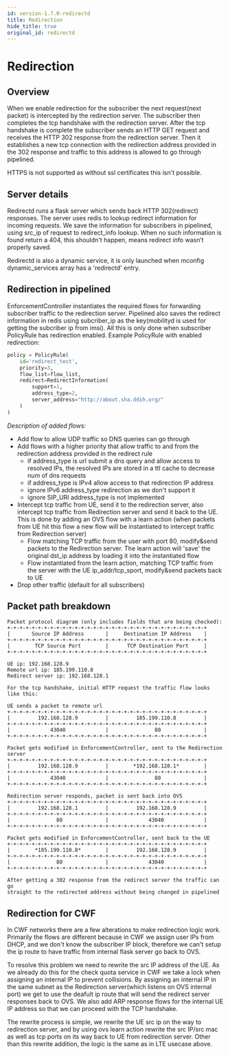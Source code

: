 ```yaml
---
id: version-1.7.0-redirectd
title: Redirection
hide_title: true
original_id: redirectd
---
```


# Redirection

## Overview

When we enable redirection for the subscriber the next request(next packet) is
intercepted by the redirection server. The subscriber then completes the tcp
handshake with the redirection server. After the tcp handshake is complete the
subscriber sends an HTTP GET request and receives the HTTP 302 response from
the redirection server. Then it establishes a new tcp connection with the
redirection address provided in the 302 response and traffic to this address
is allowed to go through pipelined.

HTTPS is not supported as without ssl certificates this isn't possible.

## Server details

Redirectd runs a flask server which sends back HTTP 302(redirect) responses.
The server uses redis to lookup redirect information for incoming requests.
We save the information for subscribers in pipelined, using src_ip of request
to redirect_info lookup. When no such information is found return a 404,
this shouldn't happen, means redirect info wasn’t properly saved.

Redirectd is also a dynamic service, it is only launched when mconfig
dynamic_services array has a 'redirectd' entry.

## Redirection in pipelined

EnforcementController instantiates the required flows for forwarding subscriber
traffic to the redirection server. Pipelined also saves the redirect
information in redis using subcriber_ip as the key(mobilityd is used for
getting the subcriber ip from imsi).
All this is only done when subscriber PolicyRule has redirection enabled.
Example PolicyRule with enabled redirection:

```python
policy = PolicyRule(
    id='redirect_test',
    priority=3,
    flow_list=flow_list,
    redirect=RedirectInformation(
        support=1,
        address_type=2,
        server_address="http://about.sha.ddih.org/"
    )
)
```

*Description of added flows:*

- Add flow to allow UDP traffic so DNS queries can go through
- Add flows with a higher priority that allow traffic to and from the
  redirection address provided in the redirect rule
    - if address_type is url submit a dns query and allow access to resolved IPs,
    the resolved IPs are stored in a ttl cache to decrease num of dns requests
    - if address_type is IPv4 allow access to that redirection IP address
    - ignore IPv6 address_type redirection as we don't support it
    - ignore SIP_URI address_type is not implemented
- Intercept tcp traffic from UE, send it to the redirection server, also
intercept tcp traffic from Redirection server and send it back to the UE.
This is done by adding an OVS flow with a learn action (when packets from UE
hit this flow a new flow will be instantiated to intercept traffic from
Redirection server)
    - Flow matching TCP traffic from the user with port 80, modify&send packets
  to the Redirection server. The learn action will 'save' the original dst_ip
  address by loading it into the instantiated flow
    - Flow instantiated from the learn action, matching TCP traffic from the
  server with the UE ip_addr/tcp_sport, modify&send packets back to UE
- Drop other traffic (default for all subscribers)

## Packet path breakdown

```text
Packet protocol diagram (only includes fields that are being checked):
+-+-+-+-+-+-+-+-+-+-+-+-+-+-+-+-+-+-+-+-+-+-+-+-+-+-+-+-+-+-+-+-+
|       Source IP Address       |     Destination IP Address    |
+-+-+-+-+-+-+-+-+-+-+-+-+-+-+-+-+-+-+-+-+-+-+-+-+-+-+-+-+-+-+-+-+
|        TCP Source Port        |      TCP Destination Port     |
+-+-+-+-+-+-+-+-+-+-+-+-+-+-+-+-+-+-+-+-+-+-+-+-+-+-+-+-+-+-+-+-+

UE ip: 192.168.128.9
Remote url ip: 185.199.110.8
Redirect server ip: 192.168.128.1

For the tcp handshake, initial HTTP request the traffic flow looks like this:

UE sends a packet to remote url
+-+-+-+-+-+-+-+-+-+-+-+-+-+-+-+-+-+-+-+-+-+-+-+-+-+-+-+-+-+-+-+-+
|         192.168.128.9         |         185.199.110.8         |
+-+-+-+-+-+-+-+-+-+-+-+-+-+-+-+-+-+-+-+-+-+-+-+-+-+-+-+-+-+-+-+-+
|             43040             |               80              |
+-+-+-+-+-+-+-+-+-+-+-+-+-+-+-+-+-+-+-+-+-+-+-+-+-+-+-+-+-+-+-+-+

Packet gets modified in EnforcementController, sent to the Redirection server
+-+-+-+-+-+-+-+-+-+-+-+-+-+-+-+-+-+-+-+-+-+-+-+-+-+-+-+-+-+-+-+-+
|         192.168.128.9         |        *192.168.128.1*        |
+-+-+-+-+-+-+-+-+-+-+-+-+-+-+-+-+-+-+-+-+-+-+-+-+-+-+-+-+-+-+-+-+
|             43040             |               80              |
+-+-+-+-+-+-+-+-+-+-+-+-+-+-+-+-+-+-+-+-+-+-+-+-+-+-+-+-+-+-+-+-+

Redirection server responds, packet is sent back into OVS
+-+-+-+-+-+-+-+-+-+-+-+-+-+-+-+-+-+-+-+-+-+-+-+-+-+-+-+-+-+-+-+-+
|         192.168.128.1         |         192.168.128.9         |
+-+-+-+-+-+-+-+-+-+-+-+-+-+-+-+-+-+-+-+-+-+-+-+-+-+-+-+-+-+-+-+-+
|               80              |             43040             |
+-+-+-+-+-+-+-+-+-+-+-+-+-+-+-+-+-+-+-+-+-+-+-+-+-+-+-+-+-+-+-+-+

Packet gets modified in EnforcementController, sent back to the UE
+-+-+-+-+-+-+-+-+-+-+-+-+-+-+-+-+-+-+-+-+-+-+-+-+-+-+-+-+-+-+-+-+
|        *185.199.110.8*        |         192.168.128.9         |
+-+-+-+-+-+-+-+-+-+-+-+-+-+-+-+-+-+-+-+-+-+-+-+-+-+-+-+-+-+-+-+-+
|               80              |             43040             |
+-+-+-+-+-+-+-+-+-+-+-+-+-+-+-+-+-+-+-+-+-+-+-+-+-+-+-+-+-+-+-+-+

After getting a 302 response from the redirect server the traffic can go
straight to the redirected address without being changed in pipelined
```

## Redirection for CWF

In CWF networks there are a few alterations to make redirection logic work.
Primarily the flows are different because in CWF we assign user IPs from DHCP,
and we don't know the subscriber IP block, therefore we can't setup the ip route
to have traffic from internal flask server go back to OVS.

To resolve this problem we need to rewrite the src IP address of the UE. As we
already do this for the check quota service in CWF we take a lock when assigning
an internal IP to prevent collisions. By assigning an internal IP in the same
subnet as the Redirection server(which listens on OVS internal port) we get to
use the deafult ip route that will send the redirect server responses back to
OVS. We also add ARP response flows for the internal UE IP address so that we
can proceed with the TCP handshake.

The rewrite process is simple, we rewrite the UE src ip on the way to
redirection server, and by using ovs learn action rewrite the src IP/src mac
as well as tcp ports on its way back to UE from redirection server.
Other than this rewrite addition, the logic is the same as in LTE usecase above.
